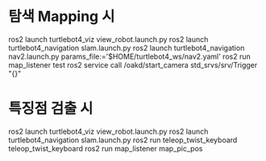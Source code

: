 # 탐색 Mapping 시
ros2 launch turtlebot4_viz view_robot.launch.py 
ros2 launch turtlebot4_navigation slam.launch.py 
ros2 launch turtlebot4_navigation nav2.launch.py params_file:='$HOME/turtlebot4_ws/nav2.yaml'
ros2 run map_listener test
ros2 service call /oakd/start_camera std_srvs/srv/Trigger "{}"
# 특징점 검출 시
ros2 launch turtlebot4_viz view_robot.launch.py
ros2 launch turtlebot4_navigation slam.launch.py
ros2 run teleop_twist_keyboard teleop_twist_keyboard
ros2 run map_listener map_pic_pos

